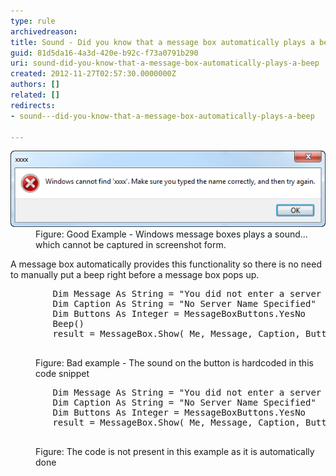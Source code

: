 ```yaml
---
type: rule
archivedreason: 
title: Sound - Did you know that a message box automatically plays a beep?
guid: 81d5da16-4a3d-420e-b92c-f73a0791b290
uri: sound-did-you-know-that-a-message-box-automatically-plays-a-beep
created: 2012-11-27T02:57:30.0000000Z
authors: []
related: []
redirects:
- sound---did-you-know-that-a-message-box-automatically-plays-a-beep

---
```


<dl class="goodImage"><dt><img border="0" alt="Windows plays sounds for message boxes" src="../../assets/Win7SoundError.png"></dt>
<dd>Figure: Good Example - Windows message boxes plays a sound... which cannot be captured in screenshot form.</dd></dl>
<!--endintro-->

A message box automatically provides this functionality so there is no need to manually put a beep right before a message box pops up.
<dl class="badCode"><dt><pre>        Dim Message As String = "You did not enter a server name. Cancel this operation?"
        Dim Caption As String = "No Server Name Specified"
        Dim Buttons As Integer = MessageBoxButtons.YesNo
        Beep()
        result = MessageBox.Show( Me, Message, Caption, Buttons)
                    </pre></dt>
<dd>Figure: Bad example - The sound on the button is hardcoded in this code snippet</dd></dl><dl class="goodCode"><dt><pre>        Dim Message As String = "You did not enter a server name. Cancel this operation?"
        Dim Caption As String = "No Server Name Specified"
        Dim Buttons As Integer = MessageBoxButtons.YesNo
        result = MessageBox.Show( Me, Message, Caption, Buttons)
                    </pre></dt>
<dd>Figure: The code is not present in this example as it is automatically done</dd></dl>
